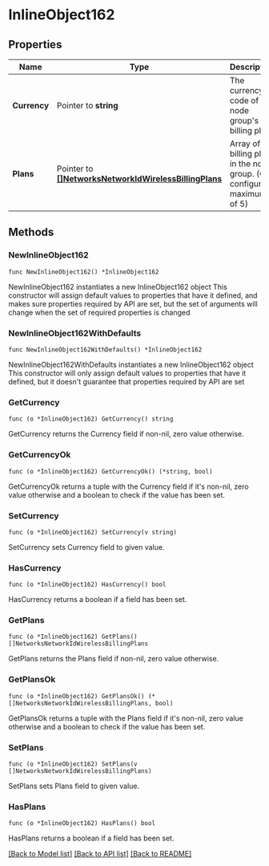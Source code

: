 # InlineObject162

## Properties

Name | Type | Description | Notes
------------ | ------------- | ------------- | -------------
**Currency** | Pointer to **string** | The currency code of this node group&#39;s billing plans | [optional] 
**Plans** | Pointer to [**[]NetworksNetworkIdWirelessBillingPlans**](NetworksNetworkIdWirelessBillingPlans.md) | Array of billing plans in the node group. (Can configure a maximum of 5) | [optional] 

## Methods

### NewInlineObject162

`func NewInlineObject162() *InlineObject162`

NewInlineObject162 instantiates a new InlineObject162 object
This constructor will assign default values to properties that have it defined,
and makes sure properties required by API are set, but the set of arguments
will change when the set of required properties is changed

### NewInlineObject162WithDefaults

`func NewInlineObject162WithDefaults() *InlineObject162`

NewInlineObject162WithDefaults instantiates a new InlineObject162 object
This constructor will only assign default values to properties that have it defined,
but it doesn't guarantee that properties required by API are set

### GetCurrency

`func (o *InlineObject162) GetCurrency() string`

GetCurrency returns the Currency field if non-nil, zero value otherwise.

### GetCurrencyOk

`func (o *InlineObject162) GetCurrencyOk() (*string, bool)`

GetCurrencyOk returns a tuple with the Currency field if it's non-nil, zero value otherwise
and a boolean to check if the value has been set.

### SetCurrency

`func (o *InlineObject162) SetCurrency(v string)`

SetCurrency sets Currency field to given value.

### HasCurrency

`func (o *InlineObject162) HasCurrency() bool`

HasCurrency returns a boolean if a field has been set.

### GetPlans

`func (o *InlineObject162) GetPlans() []NetworksNetworkIdWirelessBillingPlans`

GetPlans returns the Plans field if non-nil, zero value otherwise.

### GetPlansOk

`func (o *InlineObject162) GetPlansOk() (*[]NetworksNetworkIdWirelessBillingPlans, bool)`

GetPlansOk returns a tuple with the Plans field if it's non-nil, zero value otherwise
and a boolean to check if the value has been set.

### SetPlans

`func (o *InlineObject162) SetPlans(v []NetworksNetworkIdWirelessBillingPlans)`

SetPlans sets Plans field to given value.

### HasPlans

`func (o *InlineObject162) HasPlans() bool`

HasPlans returns a boolean if a field has been set.


[[Back to Model list]](../README.md#documentation-for-models) [[Back to API list]](../README.md#documentation-for-api-endpoints) [[Back to README]](../README.md)


